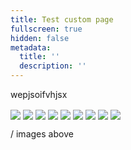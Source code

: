 ```yaml
---
title: Test custom page
fullscreen: true
hidden: false
metadata:
  title: ''
  description: ''
---
```

wepjsoifvhjsx

<Image align="center" src="https://files.readme.io/7d87e025fa0de0b38c83ecfbb1ca851a897a4d2691c82e1576aeb533f712b1cf-android.svg" />

<Image align="center" src="https://files.readme.io/5b98f6652a0dc15db6a6d0ce4b0ab612e726de64a51c0ea65bdbc2c676a611eb-cordova.svg" />

<Image align="center" src="https://files.readme.io/f1ed6aa060e6b0110ce0629c47c66290b01967563e85d82d1eb4bc0fe4b5e4d2-flutter.svg" />

<Image align="center" src="https://files.readme.io/06201ab772578c4b561dd263620abaf3866f6c58de501ffa7ec685b9fc50ea2b-ios.svg" />

<Image align="center" src="https://files.readme.io/7b2a504a8251b70f4aac5ac1e00566964640b90700f1c47c7eb784c2def8f09a-native.svg" />

<Image align="center" src="https://files.readme.io/8581b7562913537b68e6ab8550e346292bbbd81b8343578787012e92265c5e1c-react.svg" />

<Image align="center" src="https://files.readme.io/b6042d82b9921a24bfb7bd09d570b0c81215529f53382e7ffc43d29565f440a8-xamarin.svg" />

<Image align="center" src="https://files.readme.io/efb25f67bd7f41269f78af97a7ab1c88243c0502e7e9c5b5434866f7116d4933-icons8-dominio-50.png" />

<Image align="center" src="https://files.readme.io/3b0f74fbbf5f9aa6bedf518d0cefe586c05fffdd2a89c3b24e6cd71219ea9538-web_1.svg" />

<br />

/ images above